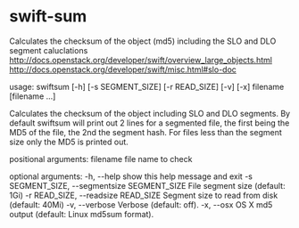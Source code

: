 swift-sum
=========

Calculates the checksum of the object (md5) including the SLO and DLO segment caluclations 
<http://docs.openstack.org/developer/swift/overview_large_objects.html>
<http://docs.openstack.org/developer/swift/misc.html#slo-doc>

usage: swiftsum [-h] [-s SEGMENT_SIZE] [-r READ_SIZE] [-v] [-x]
                filename [filename ...]

Calculates the checksum of the object including SLO and DLO segments. By
default swiftsum will print out 2 lines for a segmented file, the first being
the MD5 of the file, the 2nd the segment hash. For files less than the segment
size only the MD5 is printed out.

positional arguments:
  filename              file name to check

optional arguments:
  -h, --help            show this help message and exit
  -s SEGMENT_SIZE, --segmentsize SEGMENT_SIZE
                        File segment size (default: 1Gi)
  -r READ_SIZE, --readsize READ_SIZE
                        Segment size to read from disk (default: 40Mi)
  -v, --verbose         Verbose (default: off).
  -x, --osx             OS X md5 output (default: Linux md5sum format).